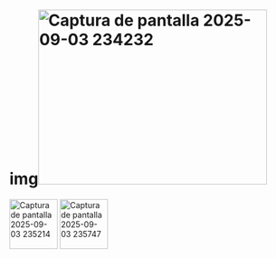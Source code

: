 # img<img width="404" height="309" alt="Captura de pantalla 2025-09-03 234232" src="https://github.com/user-attachments/assets/8f861d44-870d-4eb6-9edd-0319fa80149a" />
<img width="85" height="88" alt="Captura de pantalla 2025-09-03 235214" src="https://github.com/user-attachments/assets/e1291266-42a6-48b7-8579-c76ed3f8bf19" />

<img width="85" height="88" alt="Captura de pantalla 2025-09-03 235747" src="https://github.com/user-attachments/assets/4d0646cb-22fc-4fb4-a2d5-38337deaf16a" />
